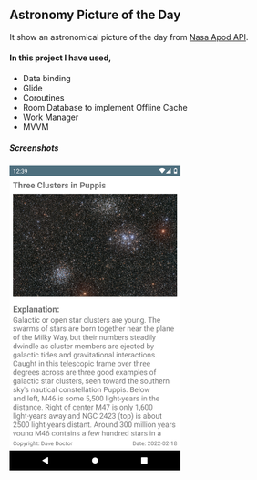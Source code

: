 ## Astronomy Picture of the Day

It show an astronomical picture of the day from [Nasa Apod API](https://apod.nasa.gov/apod/astropix.html).
#### In this project I have used,
* Data binding
* Glide
* Coroutines
* Room Database to implement Offline Cache
* Work Manager
* MVVM

##### Screenshots

 <img alt="Screenshot" src="screens/Screenshot_1.png" width="300"/>

